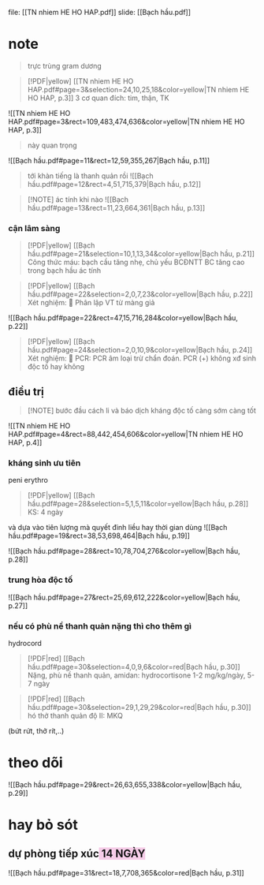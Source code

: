 file: [[TN nhiem HE HO HAP.pdf]]
slide: [[Bạch hầu.pdf]]
# note
> trực trùng gram dương


> [!PDF|yellow] [[TN nhiem HE HO HAP.pdf#page=3&selection=24,10,25,18&color=yellow|TN nhiem HE HO HAP, p.3]]
> 3 cơ quan đích: tim, thận, TK

![[TN nhiem HE HO HAP.pdf#page=3&rect=109,483,474,636&color=yellow|TN nhiem HE HO HAP, p.3]]
> này quan trọng

![[Bạch hầu.pdf#page=11&rect=12,59,355,267|Bạch hầu, p.11]]
> tới khàn tiếng là thanh quản rồi
> ![[Bạch hầu.pdf#page=12&rect=4,51,715,379|Bạch hầu, p.12]]

> [!NOTE] ác tính khi nào
> ![[Bạch hầu.pdf#page=13&rect=11,23,664,361|Bạch hầu, p.13]]



### cận lâm sàng

> [!PDF|yellow] [[Bạch hầu.pdf#page=21&selection=10,1,13,34&color=yellow|Bạch hầu, p.21]]
> Công thức máu: bạch cầu tăng nhẹ, chủ yếu BCĐNTT BC tăng cao trong bạch hầu ác tính


> [!PDF|yellow] [[Bạch hầu.pdf#page=22&selection=2,0,7,23&color=yellow|Bạch hầu, p.22]]
> Xét nghiệm:  Phân lập VT từ màng giả

![[Bạch hầu.pdf#page=22&rect=47,15,716,284&color=yellow|Bạch hầu, p.22]]


> [!PDF|yellow] [[Bạch hầu.pdf#page=24&selection=2,0,10,9&color=yellow|Bạch hầu, p.24]]
> Xét nghiệm:  PCR: PCR âm loại trừ chẩn đoán. PCR (+) không xđ sinh độc tố hay không



## điều trị
> [!NOTE] bước đầu
> cách li và báo dịch
> kháng độc tố càng sớm càng tốt

![[TN nhiem HE HO HAP.pdf#page=4&rect=88,442,454,606&color=yellow|TN nhiem HE HO HAP, p.4]]

### kháng sinh ưu tiên
peni
erythro

> [!PDF|yellow] [[Bạch hầu.pdf#page=28&selection=5,1,5,11&color=yellow|Bạch hầu, p.28]]
> KS: 4 ngày

và dựa vào tiên lượng mà quyết đinh liều hay thời gian dùng
![[Bạch hầu.pdf#page=19&rect=38,53,698,464|Bạch hầu, p.19]]

![[Bạch hầu.pdf#page=28&rect=10,78,704,276&color=yellow|Bạch hầu, p.28]]
### trung hòa độc tố
![[Bạch hầu.pdf#page=27&rect=25,69,612,222&color=yellow|Bạch hầu, p.27]]
### nếu có phù nề thanh quản nặng thì cho thêm gì
hydrocord

> [!PDF|red] [[Bạch hầu.pdf#page=30&selection=4,0,9,6&color=red|Bạch hầu, p.30]]
> Nặng, phù nề thanh quản, amidan: hydrocortisone 1-2 mg/kg/ngày, 5-7 ngày


> [!PDF|red] [[Bạch hầu.pdf#page=30&selection=29,1,29,29&color=red|Bạch hầu, p.30]]
> hó thở thanh quản độ II: MKQ

(bứt rứt, thở rít,..)
# theo dõi
![[Bạch hầu.pdf#page=29&rect=26,63,655,338&color=yellow|Bạch hầu, p.29]]
# hay bỏ sót
## dự phòng tiếp xúc<span style="background:rgba(240, 167, 216, 0.55)"> 14 NGÀY</span>
![[Bạch hầu.pdf#page=31&rect=18,7,708,365&color=red|Bạch hầu, p.31]]
